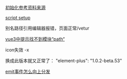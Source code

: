 [初始化参考资料来源](https://segmentfault.com/a/1190000038999784)


[script setup](https://chengpeiquan.com/article/vue3-script-setup.html)


别名路径引用编辑器报错，页面正常/vetur

[vue3中提示找不到模块“path“](https://python.iitter.com/other/107033.html)


icon失效 -x

换成此版本就又正常了： "element-plus": "1.0.2-beta.53"


[emit事件怎么向上分发](https://chengpeiquan.com/article/vue3-script-setup.html#%E4%BB%80%E4%B9%88%E6%98%AF-defineprops-%E5%92%8C-defineemit)

